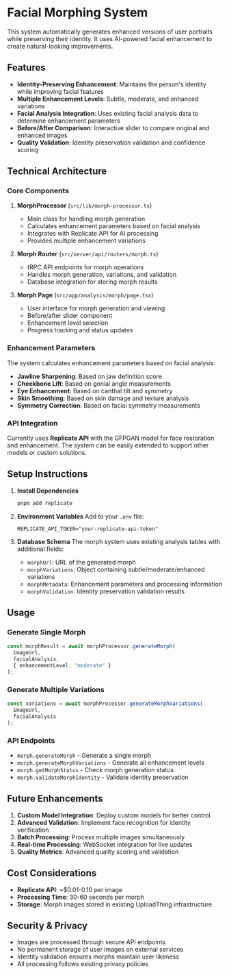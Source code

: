 # Facial Morphing System

This system automatically generates enhanced versions of user portraits while preserving their identity. It uses AI-powered facial enhancement to create natural-looking improvements.

## Features

- **Identity-Preserving Enhancement**: Maintains the person's identity while improving facial features
- **Multiple Enhancement Levels**: Subtle, moderate, and enhanced variations
- **Facial Analysis Integration**: Uses existing facial analysis data to determine enhancement parameters
- **Before/After Comparison**: Interactive slider to compare original and enhanced images
- **Quality Validation**: Identity preservation validation and confidence scoring

## Technical Architecture

### Core Components

1. **MorphProcessor** (`src/lib/morph-processor.ts`)
   - Main class for handling morph generation
   - Calculates enhancement parameters based on facial analysis
   - Integrates with Replicate API for AI processing
   - Provides multiple enhancement variations

2. **Morph Router** (`src/server/api/routers/morph.ts`)
   - tRPC API endpoints for morph operations
   - Handles morph generation, variations, and validation
   - Database integration for storing morph results

3. **Morph Page** (`src/app/analysis/morph/page.tsx`)
   - User interface for morph generation and viewing
   - Before/after slider component
   - Enhancement level selection
   - Progress tracking and status updates

### Enhancement Parameters

The system calculates enhancement parameters based on facial analysis:

- **Jawline Sharpening**: Based on jaw definition score
- **Cheekbone Lift**: Based on gonial angle measurements
- **Eye Enhancement**: Based on canthal tilt and symmetry
- **Skin Smoothing**: Based on skin damage and texture analysis
- **Symmetry Correction**: Based on facial symmetry measurements

### API Integration

Currently uses **Replicate API** with the GFPGAN model for face restoration and enhancement. The system can be easily extended to support other models or custom solutions.

## Setup Instructions

1. **Install Dependencies**
   ```bash
   pnpm add replicate
   ```

2. **Environment Variables**
   Add to your `.env` file:
   ```
   REPLICATE_API_TOKEN="your-replicate-api-token"
   ```

3. **Database Schema**
   The morph system uses existing analysis tables with additional fields:
   - `morphUrl`: URL of the generated morph
   - `morphVariations`: Object containing subtle/moderate/enhanced variations
   - `morphMetadata`: Enhancement parameters and processing information
   - `morphValidation`: Identity preservation validation results

## Usage

### Generate Single Morph
```typescript
const morphResult = await morphProcessor.generateMorph(
  imageUrl,
  facialAnalysis,
  { enhancementLevel: "moderate" }
);
```

### Generate Multiple Variations
```typescript
const variations = await morphProcessor.generateMorphVariations(
  imageUrl,
  facialAnalysis
);
```

### API Endpoints

- `morph.generateMorph` - Generate a single morph
- `morph.generateMorphVariations` - Generate all enhancement levels
- `morph.getMorphStatus` - Check morph generation status
- `morph.validateMorphIdentity` - Validate identity preservation

## Future Enhancements

1. **Custom Model Integration**: Deploy custom models for better control
2. **Advanced Validation**: Implement face recognition for identity verification
3. **Batch Processing**: Process multiple images simultaneously
4. **Real-time Processing**: WebSocket integration for live updates
5. **Quality Metrics**: Advanced quality scoring and validation

## Cost Considerations

- **Replicate API**: ~$0.01-0.10 per image
- **Processing Time**: 30-60 seconds per morph
- **Storage**: Morph images stored in existing UploadThing infrastructure

## Security & Privacy

- Images are processed through secure API endpoints
- No permanent storage of user images on external services
- Identity validation ensures morphs maintain user likeness
- All processing follows existing privacy policies
